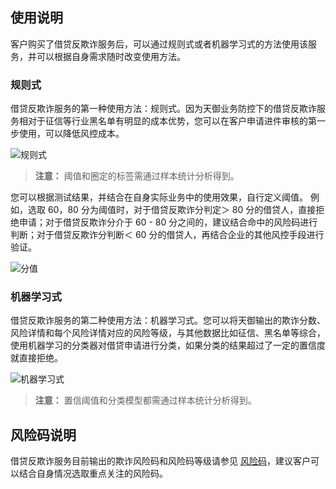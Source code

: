 ## 使用说明
客户购买了借贷反欺诈服务后，可以通过规则式或者机器学习式的方法使用该服务，并可以根据自身需求随时改变使用方法。
### 规则式
借贷反欺诈服务的第一种使用方法：规则式。因为天御业务防控下的借贷反欺诈服务相对于征信等行业黑名单有明显的成本优势，您可以在客户申请进件审核的第一步使用，可以降低风控成本。

![规则式](http://imgcache.tce.fsphere.cn/image/main.qcloudimg.com/raw/6a124b3b3980f1cbd977bceee49ce215.png)
>**注意：**
>阈值和圈定的标签需通过样本统计分析得到。

您可以根据测试结果，并结合在自身实际业务中的使用效果，自行定义阈值。 例如，选取 60，80 分为阈值时，对于借贷反欺诈分判定＞ 80 分的借贷人，直接拒绝申请；对于借贷反欺诈分介于 60 - 80 分之间的，建议结合命中的风险码进行判断；对于借贷反欺诈分判断＜ 60 分的借贷人，再结合企业的其他风控手段进行验证。

![分值](http://imgcache.tce.fsphere.cn/image/main.qcloudimg.com/raw/33f44ef47ba2c93accbce504afaf6f37.png)

### 机器学习式
借贷反欺诈服务的第二种使用方法：机器学习式。您可以将天御输出的欺诈分数、风险详情和每个风险详情对应的风险等级，与其他数据比如征信、黑名单等综合，使用机器学习的分类器对借贷申请进行分类，如果分类的结果超过了一定的置信度就直接拒绝。

![机器学习式](http://imgcache.tce.fsphere.cn/image/main.qcloudimg.com/raw/4a2e1eb6a56f1b36af14d982894bbd34.png)
>**注意：**
>置信阈值和分类模型都需通过样本统计分析得到。

## 风险码说明
借贷反欺诈服务目前输出的欺诈风险码和风险码等级请参见 [风险码](http://tce.fsphere.cn/document/product/668/14278)，建议客户可以结合自身情况选取重点关注的风险码。






